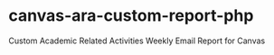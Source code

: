 canvas-ara-custom-report-php
============================

Custom Academic Related Activities Weekly Email Report for Canvas
